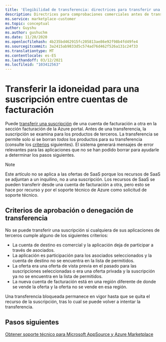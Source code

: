 ```yaml
---
title: 'Elegibilidad de transferencia: directrices para transferir una suscripción entre cuentas de facturación, Azure Marketplace'
description: Directrices para comprobaciones comerciales antes de transferir una suscripción entre cuentas de facturación en el Azure Portal.
ms.service: marketplace-customer
ms.topic: conceptual
author: Guyshu
ms.author: gushuchm
ms.date: 11/20/2020
ms.openlocfilehash: 4b235bd462915fc205813ae86e92f98b4fd49fe4
ms.sourcegitcommit: 3a2415ab9833d5c574ad76d462f526a131c24f33
ms.translationtype: MT
ms.contentlocale: es-ES
ms.lasthandoff: 03/12/2021
ms.locfileid: "103412563"
---
```

# <a name="transfer-eligibility-for-a-subscription-between-billing-accounts"></a>Transferir la idoneidad para una suscripción entre cuentas de facturación

Puede [transferir una suscripción](/azure/cost-management-billing/understand/subscription-transfer) de una cuenta de facturación a otra en la sección facturación de la Azure portal. Antes de una transferencia, la suscripción se examina para los productos de terceros. La transferencia se permite solo si se borran *todos* los productos para su transferencia (consulte los [criterios](#criteria-for-transfer-approval-or-denial) siguientes). El sistema generará mensajes de error relevantes para las aplicaciones que no se han podido borrar para ayudarle a determinar los pasos siguientes.

> [!NOTE]
> Este artículo no se aplica a las ofertas de SaaS porque los recursos de SaaS se adjuntan a un inquilino, no a una suscripción. Los recursos de SaaS se pueden transferir desde una cuenta de facturación a otra, pero esto se hace por recurso y por el soporte técnico de Azure como solicitud de soporte técnico.

## <a name="criteria-for-transfer-approval-or-denial"></a>Criterios de aprobación o denegación de transferencia

No se puede transferir una suscripción si cualquiera de sus aplicaciones de terceros cumple alguno de los siguientes criterios:

- La cuenta de destino es comercial y la aplicación deja de participar a través de asociados.
- La aplicación es participación para los asociados seleccionados y la cuenta de destino no se encuentra en la lista de permitidos.
- La oferta era una oferta de vista previa en el pasado para las suscripciones seleccionadas o era una oferta privada y la suscripción ya no se encuentra en la lista de permitidos.
- La nueva cuenta de facturación está en una región diferente de donde se vende la oferta y la oferta no se vende en esa región.

Una transferencia bloqueada permanece en vigor hasta que se quita el recurso de la suscripción, tras lo cual se puede volver a intentar la transferencia.

## <a name="next-steps"></a>Pasos siguientes

[Obtener soporte técnico para Microsoft AppSource y Azure Marketplace](get-support.md)

